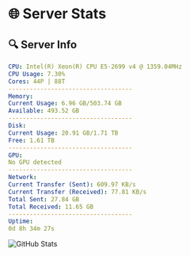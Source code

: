 # 🌐 Server Stats
## 🔍 Server Info
```yaml
CPU: Intel(R) Xeon(R) CPU E5-2699 v4 @ 1359.04MHz
CPU Usage: 7.30%
Cores: 44P | 88T
-----------------------------------
Memory:
Current Usage: 6.96 GB/503.74 GB
Available: 493.52 GB
-----------------------------------
Disk:
Current Usage: 20.91 GB/1.71 TB
Free: 1.61 TB
-----------------------------------
GPU:
No GPU detected
-----------------------------------
Network:
Current Transfer (Sent): 609.97 KB/s
Current Transfer (Received): 77.81 KB/s
Total Sent: 27.84 GB
Total Received: 11.65 GB
-----------------------------------
Uptime:
0d 8h 34m 27s
```
![GitHub Stats](https://img.shields.io/badge/Updated-2025-04-20_01:43:15-blue)